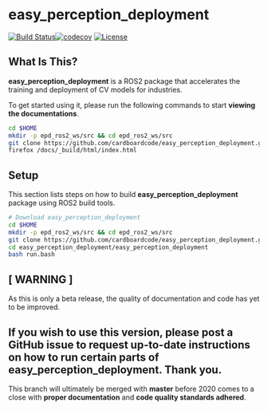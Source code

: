 
# **easy_perception_deployment**
[![Build Status](https://travis-ci.org/cardboardcode/easy_perception_deployment.svg?branch=obj_localize_beta)](https://travis-ci.org/cardboardcode/easy_perception_deployment)[![codecov](https://codecov.io/gh/cardboardcode/easy_perception_deployment/branch/master/graph/badge.svg)](https://codecov.io/gh/cardboardcode/easy_perception_deployment)
[![License](https://img.shields.io/badge/License-Apache%202.0-blue.svg)](https://opensource.org/licenses/Apache-2.0)


## **What Is This?**

**easy_perception_deployment** is a ROS2 package that accelerates the training and deployment of CV models for industries.

To get started using it, please run the following commands to start **viewing the documentations**.
``` bash
cd $HOME
mkdir -p epd_ros2_ws/src && cd epd_ros2_ws/src
git clone https://github.com/cardboardcode/easy_perception_deployment.git --branch obj_localize_beta
firefox /docs/_build/html/index.html
```

## **Setup**

This section lists steps on how to build **easy_perception_deployment** package using ROS2 build tools.

``` bash
# Download easy_perception_deployment
cd $HOME
mkdir -p epd_ros2_ws/src && cd epd_ros2_ws/src
git clone https://github.com/cardboardcode/easy_perception_deployment.git --branch obj_localize_beta
cd easy_perception_deployment/easy_perception_deployment
bash run.bash
```

## **[ WARNING ]**
As this is only a beta release, the quality of documentation and code has yet to be improved.

## If you wish to use this version, please post a GitHub issue to request up-to-date instructions on how to run certain parts of **easy_perception_deployment**. Thank you.

This branch will ultimately be merged with **master** before 2020 comes to a close with **proper documentation** and **code quality standards adhered**.
